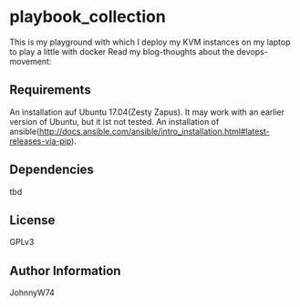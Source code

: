 playbook_collection
=========

This is my playground with which I deploy my KVM instances on my laptop to play a little with docker
Read my blog-thoughts about the devops-movement: 

Requirements
------------

An installation auf Ubuntu 17.04(Zesty Zapus). It may work with an earlier version of Ubuntu, but it ist not tested.
An installation of ansible(http://docs.ansible.com/ansible/intro_installation.html#latest-releases-via-pip).

Dependencies
------------

tbd

License
-------

GPLv3

Author Information
------------------

JohnnyW74
